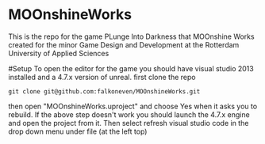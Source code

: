# MOOnshineWorks
This is the repo for the game PLunge Into Darkness that MOOnshine Works created for the minor Game Design and Development at the Rotterdam University of Applied Sciences

#Setup
To open the editor for the game you should have visual studio 2013 installed and a 4.7.x version of unreal.
first clone the repo
    
    git clone git@github.com:falkoneven/MOOnshineWorks.git
    
then open "MOOnshineWorks.uproject" and choose Yes when it asks you to rebuild. 
If the above step doesn't work you should launch the 4.7.x engine and open the project from it. Then select refresh visual studio code in the drop down menu under file (at the left top)
